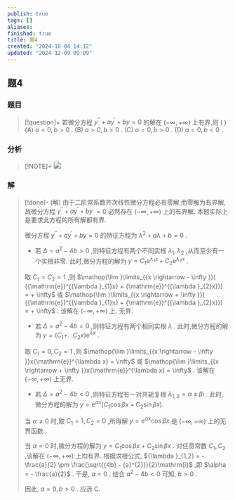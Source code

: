 ```yaml
---
publish: true
tags: []
aliases: 
finished: true
title: 题4
created: "2024-10-04 14:12"
updated: "2024-12-09 09:09"
---
```

## 题4
### 题目
> [!question]+
> 若微分方程 ${y}^{\prime \prime } + a{y}^{\prime } + {by} = 0$ 的解在 $( {-\infty , + \infty })$ 上有界,则 ( )
> (A) $a < 0, b > 0$ . 
> (B) $a > 0, b > 0$ . 
> (C) $a = 0, b > 0$ . 
> (D) $a = 0, b < 0$ .
### 分析
> [!NOTE]+
> ![](https://img.hwenyi.tech/202412091709753.webp)
### 解
> [!done]-
> (解) 由于二阶常系数齐次线性微分方程必有零解,而零解为有界解,故微分方程 ${y}^{\prime \prime } + a{y}^{\prime } + {by}$ $= 0$ 必然存在 $( {-\infty , + \infty })$ 上的有界解. 本题实际上是要求此方程的所有解都有界.
> 
> 微分方程 ${y}^{\prime \prime } + a{y}^{\prime } + {by} = 0$ 的特征方程为 ${\lambda }^{2} + {a\lambda } + b = 0$ .
> 
> - 若 $\Delta = {a}^{2} - {4b} > 0$ ,则特征方程有两个不同实根 ${\lambda }_{1},{\lambda }_{2}$ ,从而至少有一个实根非零. 此时,微分方程的解为 $y = {C}_{1}{\mathrm{e}}^{{\lambda }_{1}x} + {C}_{2}{\mathrm{e}}^{{\lambda }_{2}x}$ .
> 
> 取 ${C}_{1} = {C}_{2} = 1$ ,则 $\mathop{\lim }\limits_{{x \rightarrow - \infty }}( {{\mathrm{e}}^{{\lambda }_{1}x} + {\mathrm{e}}^{{\lambda }_{2}x}}) = + \infty$ 或 $\mathop{\lim }\limits_{{x \rightarrow + \infty }}( {{\mathrm{e}}^{{\lambda }_{1}x} + {\mathrm{e}}^{{\lambda }_{2}x}}) = + \infty$ . 该解在 $( {-\infty , + \infty })$ 上. 无界.
> 
> - 若 $\Delta = {a}^{2} - {4b} = 0$ ,则特征方程有两个相同实根 $\lambda$ . 此时,微分方程的解为 $y = ( {{C}_{1} + }.$ $. {{C}_{2}x}) {\mathrm{e}}^{\lambda x}$ .
> 
> 取 ${C}_{1} = 0,{C}_{2} = 1$ ,则 $\mathop{\lim }\limits_{{x \rightarrow - \infty }}x{\mathrm{e}}^{\lambda x} = \infty$ 或 $\mathop{\lim }\limits_{{x \rightarrow + \infty }}x{\mathrm{e}}^{\lambda x} = \infty$ . 该解在 $( {-\infty , + \infty })$ 上无界.
> 
> - 若 $\Delta = {a}^{2} - {4b} < 0$ ,则特征方程有一对共轭复根 ${\lambda }_{1,2} = \alpha \pm \beta \mathrm{i}$ . 此时,微分方程的解为 $y = {\mathrm{e}}^{\alpha x}( {{C}_{1}\cos {\beta x} + {C}_{2}\sin {\beta x}}) .$
> 
> 当 $\alpha \neq 0$ 时,取 ${C}_{1} = 1,{C}_{2} = 0$ ,所得解 $y = {\mathrm{e}}^{\alpha x}\cos {\beta x}$ 是 $( {-\infty , + \infty })$ 上的无界函数.
> 
> 当 $\alpha = 0$ 时,微分方程的解为 $y = {C}_{1}\cos {\beta x} + {C}_{2}\sin {\beta x}$ . 对任意常数 ${C}_{1},{C}_{2}$ ,该解在 $( {-\infty , + \infty })$ 上均有界. 根据求根公式, ${\lambda }_{1,2} = - \frac{a}{2} \pm \frac{\sqrt{{4b} - {a}^{2}}}{2}\mathrm{i}$ ,即 $\alpha = - \frac{a}{2}$ . 于是, $a = 0$ . 结合 ${a}^{2} - {4b} < 0$ 可知, $b > 0$ .
> 
> 因此, $a = 0, b > 0$ . 应选 C.